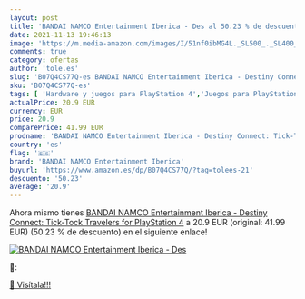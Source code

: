 ```yaml
---
layout: post
title: 'BANDAI NAMCO Entertainment Iberica - Des al 50.23 % de descuento'
date: 2021-11-13 19:46:13
image: 'https://m.media-amazon.com/images/I/51nf0ibMG4L._SL500_._SL400_.jpg'
comments: true
category: ofertas
author: 'tole.es'
slug: 'B07Q4CS77Q-es BANDAI NAMCO Entertainment Iberica - Destiny Connect:...'
sku: 'B07Q4CS77Q-es'
tags: [ 'Hardware y juegos para PlayStation 4','Juegos para PlayStation 4','Videojuegos','bandai namco entertainment iberica','playstation', ]
actualPrice: 20.9 EUR
currency: EUR
price: 20.9
comparePrice: 41.99 EUR
prodname: 'BANDAI NAMCO Entertainment Iberica - Destiny Connect: Tick-Tock Travelers for PlayStation 4'
country: 'es'
flag: '🇪🇸'
brand: 'BANDAI NAMCO Entertainment Iberica'
buyurl: 'https://www.amazon.es/dp/B07Q4CS77Q/?tag=tolees-21'
descuento: '50.23'
average: '20.9'
---
```


Ahora mismo tienes [BANDAI NAMCO Entertainment Iberica - Destiny Connect: Tick-Tock Travelers for PlayStation 4](https://www.amazon.es/dp/B07Q4CS77Q/?tag=tolees-21) a 20.9 EUR (original: 41.99 EUR) (50.23 %  de descuento) en el siguiente enlace!

[![BANDAI NAMCO Entertainment Iberica - Des](https://m.media-amazon.com/images/I/51nf0ibMG4L._SL500_._SL400_.jpg)](https://www.amazon.es/dp/B07Q4CS77Q/?tag=tolees-21)

🔎:


[🛒 Visítala!!!](https://www.amazon.es/dp/B07Q4CS77Q/?tag=tolees-21)
